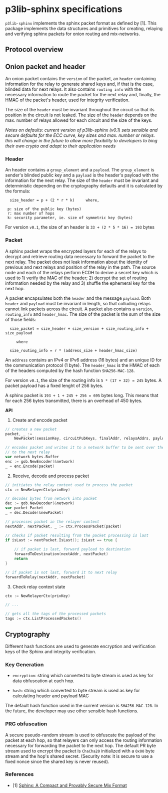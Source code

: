 # p3lib-sphinx specifications

`p3lib-sphinx` implements the sphinx packet format as defined by [1]. This
package implements the data structures and primitives for creating, relaying and
verifying sphinx packets for onion routing and mix-networks.

## Protocol overview

## Onion packet and header

An onion packet contains the `version` of the packet, an `header` containing 
information for the relay to generate shared keys and, if that is the case, 
blinded data for next relays. It also contains `routing info` with the necessary
information to route the packet for the next relay and, finally, the HMAC of the
packet's header, used for integrity verification.

The size of the `header` must be invariant throughout the circuit so that its
position in the circuit is not leaked. The size of the `header` depends on the
max. number of relays allowed for each circuit and the size of the keys.

*Notes on defaults: current version of p3lib-sphinx (v0.1) sets sensible and
secure defaults for the ECC curve, key sizes and max. number or relays. this
will change in the future to allow more flexibility to developers to bing their
own crypto and adapt to their application needs*

### Header

An header contains a `group_element` and a `payload`. The `group_element` is  sender's
blinded public key and a `payload` is the header's payload with the information
for the next relay. 
The size of the `header` must be invariant and deterministic depending on the
cryptography defaults and it is calculated by the formula:

```
  size_header = p + (2 * r * k)     where,

 p: size of the public key (bytes)
 r: max number of hops
 k: security parameter, ie. size of symmetric key (bytes) 
```

For version `v0.1`, the size of an header is `33 + (2 * 5 * 16) = 193` bytes

### Packet

A sphinx packet wraps the encrypted layers for each of the relays to decrypt and
retrieve routing data necessary to forward the packet to the next relay. The
packet does not leak information about the identity of previous and next
relays and position of the relay in the path. The source node and each of the
relays perform ECDH to derive a secret key which is used to 1) verify the MAC of
the header; 2) decrypt the set of routing information needed by the relay and 3)
shuffle the ephemeral key for the next hop.

A packet encapsulates both the `header` and the message `payload`. Both `header`
and `payload` must be invariant in length, so that colluding relays cannot link 
packets across the circuit. A packet also contains a `version`, `routing_info`
and `header_hmac`. The size of the packet is the sum of the size of those
fields:

```
  size_packet = size_header + size_version + size_routing_info + size_payload

	 where

  size_routing_info = r * (address_size + header_hmac_size)
```

An `address` contains an IPv4 or IPv6 address (16 bytes) and an unique ID for
the communication protocol (1 byte). The `header_hmac` is the HMAC of each of
the headers computed by the hash function `SHA256-MAC-128`.

For version `v0.1`, the size of the routing info is `5 * (17 + 32) = 245` bytes.
A packet payload has a fixed lenght of 256 bytes.

A sphinx packet is  `193 + 1 + 245 + 256 = 695` bytes long. This means that for
each 256 bytes transmitted, there is an overhead of 450 bytes.

**API**

1) Create and encode packet

``` go
// creates a new packet
packet, _ := 
	NewPacket(sessionKey, circuitPubKeys, finalAddr, relaysAddrs, payload)

// encodes packet and writes it to a network buffer to be sent over the wire 
// to the next relay
var network bytes.Buffer
enc := gob.NewEncoder(&network)
_ = enc.Encode(packet)
```

2) Receive, decode and process packet

``` go
// initiates the relay context used to process the packet
ctx := NewRelayerCtx(privKey)

// decodes bytes from network into packet
dec := gob.NewDecoder(&network)
var packet Packet
_ = dec.Decode(&newPacket)

// processes packet in the relayer context
nextAddr, nextPacket, _ := ctx.ProcessPacket(packet)

// checks if packet resulting from the packet processing is last
if isLast := nextPacket.IsLast(); isLast == true {
	
	// if packet is last, forward payload to destination
	forwardToDestination(nextAddr, nextPacket)
	return
}

// if packet is not last, forward it to next relay
forwardToRelay(nextAddr, nextPacket)
```

3) Check relay context state

``` go
ctx := NewRelayerCtx(privKey)

// ...

// gets all the tags of the processed packets
tags := ctx.ListProcessedPackets()
```

## Cryptography

Different hash functions are used to generate encryption and verification keys
of the Sphinx and integrity verification. 

### Key Generation 

- `encryption`: string which converted to byte stream is used as key for data 
obfuscation at each hop.

- `hash`: string which converted to byte stream is used as key for calculating
header and payload MAC

The default hash function used in the current version is `SHA256-MAC-128`. In
the future, the developer may use other sensible hash functions.

### PRG obfuscation

A secure pseudo-random stream is used to obfuscate the payload of the packet at
each hop, so that relayers can only access the routing information necessary for
forwarding the packet to the next hop. The default PR byte stream used to
encrypt the packet is `ChaCha20` initialized with a `0x00` byte stream and the
hop's shared secret. (Security note: it is secure to use a fixed nonce since the
shared key is never reused).

### References

- [1] [Sphinx: A Compact and Provably Secure Mix Format](https://www.cypherpunks.ca/~iang/pubs/SphinxOR.pdf)
